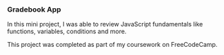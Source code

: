 ### Gradebook App

In this mini project, I was able to review JavaScript fundamentals like functions, variables, conditions and more. 

This project was completed as part of my coursework on FreeCodeCamp.
